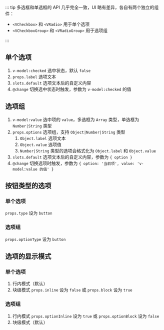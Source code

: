 ::: tip
多选框和单选框的 API 几乎完全一致，UI 略有差异，各自有两个独立的组件：

- `<VCheckbox>` 和 `<VRadio>` 用于单个选项
- `<VCheckboxGroup>` 和 `<VRadioGroup>` 用于选项组

:::

## 单个选项

1. `v-model:checked` 选中状态，默认 `false`
2. `props.label` 选项文本
3. `slots.default` 选项文本后的自定义内容
4. `@change` 切换选中状态时触发，参数为 `v-model:checked` 的值

<preview path="@docs/component/checkbox/demos/option.vue"></preview>

## 选项组

1. `v-model:value` 选中项的 `value`，多选框为 `Array` 类型，单选框为 `Number|String` 类型
2. `props.options` 选项组，支持 `Object|Number|String` 类型
   1. `Object.label` 选项文本
   2. `Object.value` 选项值
   3. `Number|String` 类型的选项会格式化为 `Object.label` 和 `Object.value`
3. `slots.default` 选项文本后的自定义内容，参数为 `{ option }`
4. `@change` 切换选项时触发，参数为 `{ option: '当前项', value: 'v-model:value 的值' }`

<preview path="@docs/component/checkbox/demos/group.vue"></preview>

## 按钮类型的选项

### 单个选项

`props.type` 设为 `button`

<preview path="@docs/component/checkbox/demos/option-type.vue"></preview>

### 选项组

`props.optionType` 设为 `button`

<preview path="@docs/component/checkbox/demos/group-type.vue"></preview>

## 选项的显示模式

### 单个选项

1. 行内模式（默认）
2. 块级模式 `props.inline` 设为 `false` 或 `props.block` 设为 `true`

<preview path="@docs/component/checkbox/demos/option-display.vue"></preview>

### 选项组

1. 行内模式 `props.optionInline` 设为 `true` 或 `props.optionBlock` 设为 `false`
2. 块级模式（默认）

<preview path="@docs/component/checkbox/demos/group-display.vue"></preview>
